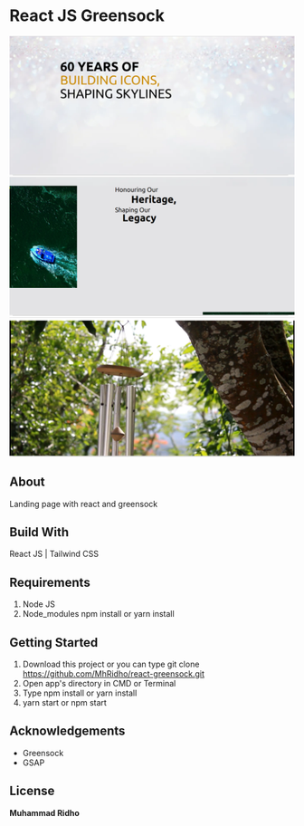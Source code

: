 # React JS Greensock

![ss1](/src/ss/ss1.png)
![ss2](/src/ss/ss2.png)
![ss3](/src/ss/ss3.png)

## About

Landing page with react and greensock

## Build With

React JS | Tailwind CSS

## Requirements

1. Node JS
2. Node_modules npm install or yarn install

## Getting Started

1. Download this project or you can type git clone https://github.com/MhRidho/react-greensock.git
2. Open app's directory in CMD or Terminal
3. Type npm install or yarn install
4. yarn start or npm start

## Acknowledgements

- Greensock
- GSAP

## License

**Muhammad Ridho**
